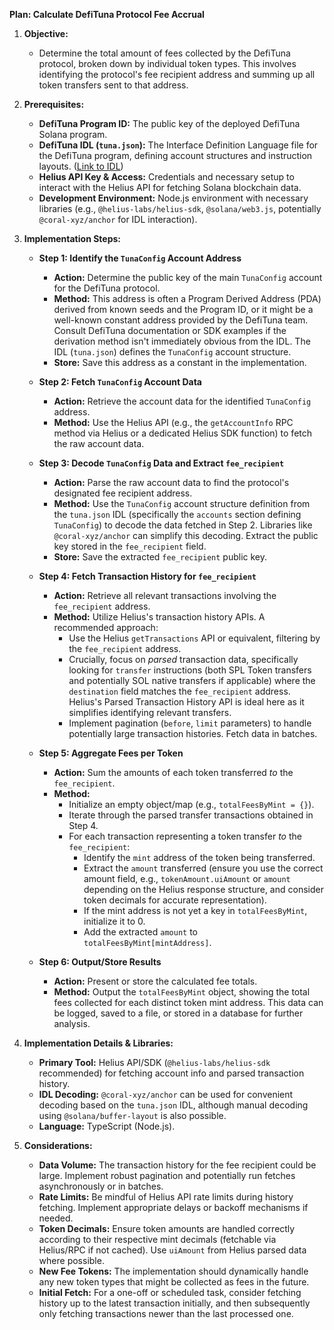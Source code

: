 **Plan: Calculate DefiTuna Protocol Fee Accrual**

1.  **Objective:**
    *   Determine the total amount of fees collected by the DefiTuna protocol, broken down by individual token types. This involves identifying the protocol's fee recipient address and summing up all token transfers sent to that address.

2.  **Prerequisites:**
    *   **DefiTuna Program ID:** The public key of the deployed DefiTuna Solana program.
    *   **DefiTuna IDL (`tuna.json`):** The Interface Definition Language file for the DefiTuna program, defining account structures and instruction layouts. ([Link to IDL](https://github.com/DefiTuna/tuna-sdk/blob/main/idl/tuna.json))
    *   **Helius API Key & Access:** Credentials and necessary setup to interact with the Helius API for fetching Solana blockchain data.
    *   **Development Environment:** Node.js environment with necessary libraries (e.g., `@helius-labs/helius-sdk`, `@solana/web3.js`, potentially `@coral-xyz/anchor` for IDL interaction).

3.  **Implementation Steps:**

    *   **Step 1: Identify the `TunaConfig` Account Address**
        *   **Action:** Determine the public key of the main `TunaConfig` account for the DefiTuna protocol.
        *   **Method:** This address is often a Program Derived Address (PDA) derived from known seeds and the Program ID, or it might be a well-known constant address provided by the DefiTuna team. Consult DefiTuna documentation or SDK examples if the derivation method isn't immediately obvious from the IDL. The IDL (`tuna.json`) defines the `TunaConfig` account structure.
        *   **Store:** Save this address as a constant in the implementation.

    *   **Step 2: Fetch `TunaConfig` Account Data**
        *   **Action:** Retrieve the account data for the identified `TunaConfig` address.
        *   **Method:** Use the Helius API (e.g., the `getAccountInfo` RPC method via Helius or a dedicated Helius SDK function) to fetch the raw account data.

    *   **Step 3: Decode `TunaConfig` Data and Extract `fee_recipient`**
        *   **Action:** Parse the raw account data to find the protocol's designated fee recipient address.
        *   **Method:** Use the `TunaConfig` account structure definition from the `tuna.json` IDL (specifically the `accounts` section defining `TunaConfig`) to decode the data fetched in Step 2. Libraries like `@coral-xyz/anchor` can simplify this decoding. Extract the public key stored in the `fee_recipient` field.
        *   **Store:** Save the extracted `fee_recipient` public key.

    *   **Step 4: Fetch Transaction History for `fee_recipient`**
        *   **Action:** Retrieve all relevant transactions involving the `fee_recipient` address.
        *   **Method:** Utilize Helius's transaction history APIs. A recommended approach:
            *   Use the Helius `getTransactions` API or equivalent, filtering by the `fee_recipient` address.
            *   Crucially, focus on *parsed* transaction data, specifically looking for `transfer` instructions (both SPL Token transfers and potentially SOL native transfers if applicable) where the `destination` field matches the `fee_recipient` address. Helius's Parsed Transaction History API is ideal here as it simplifies identifying relevant transfers.
            *   Implement pagination (`before`, `limit` parameters) to handle potentially large transaction histories. Fetch data in batches.

    *   **Step 5: Aggregate Fees per Token**
        *   **Action:** Sum the amounts of each token transferred *to* the `fee_recipient`.
        *   **Method:**
            *   Initialize an empty object/map (e.g., `totalFeesByMint = {}`).
            *   Iterate through the parsed transfer transactions obtained in Step 4.
            *   For each transaction representing a token transfer *to* the `fee_recipient`:
                *   Identify the `mint` address of the token being transferred.
                *   Extract the `amount` transferred (ensure you use the correct amount field, e.g., `tokenAmount.uiAmount` or `amount` depending on the Helius response structure, and consider token decimals for accurate representation).
                *   If the mint address is not yet a key in `totalFeesByMint`, initialize it to 0.
                *   Add the extracted `amount` to `totalFeesByMint[mintAddress]`.

    *   **Step 6: Output/Store Results**
        *   **Action:** Present or store the calculated fee totals.
        *   **Method:** Output the `totalFeesByMint` object, showing the total fees collected for each distinct token mint address. This data can be logged, saved to a file, or stored in a database for further analysis.

4.  **Implementation Details & Libraries:**
    *   **Primary Tool:** Helius API/SDK (`@helius-labs/helius-sdk` recommended) for fetching account info and parsed transaction history.
    *   **IDL Decoding:** `@coral-xyz/anchor` can be used for convenient decoding based on the `tuna.json` IDL, although manual decoding using `@solana/buffer-layout` is also possible.
    *   **Language:** TypeScript (Node.js).

5.  **Considerations:**
    *   **Data Volume:** The transaction history for the fee recipient could be large. Implement robust pagination and potentially run fetches asynchronously or in batches.
    *   **Rate Limits:** Be mindful of Helius API rate limits during history fetching. Implement appropriate delays or backoff mechanisms if needed.
    *   **Token Decimals:** Ensure token amounts are handled correctly according to their respective mint decimals (fetchable via Helius/RPC if not cached). Use `uiAmount` from Helius parsed data where possible.
    *   **New Fee Tokens:** The implementation should dynamically handle any new token types that might be collected as fees in the future.
    *   **Initial Fetch:** For a one-off or scheduled task, consider fetching history up to the latest transaction initially, and then subsequently only fetching transactions newer than the last processed one.
